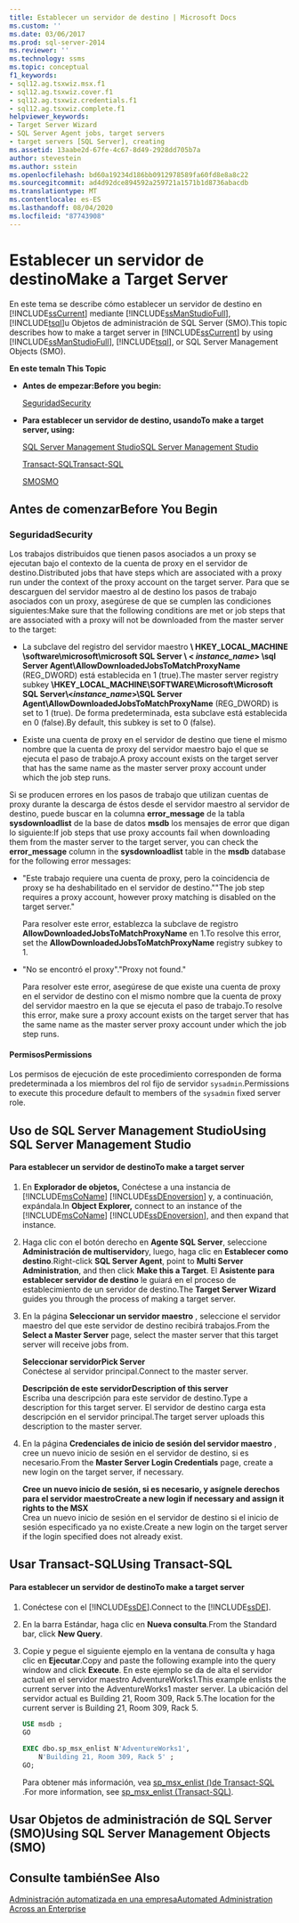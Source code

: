 ```yaml
---
title: Establecer un servidor de destino | Microsoft Docs
ms.custom: ''
ms.date: 03/06/2017
ms.prod: sql-server-2014
ms.reviewer: ''
ms.technology: ssms
ms.topic: conceptual
f1_keywords:
- sql12.ag.tsxwiz.msx.f1
- sql12.ag.tsxwiz.cover.f1
- sql12.ag.tsxwiz.credentials.f1
- sql12.ag.tsxwiz.complete.f1
helpviewer_keywords:
- Target Server Wizard
- SQL Server Agent jobs, target servers
- target servers [SQL Server], creating
ms.assetid: 13aabe2d-67fe-4c67-8d49-2928dd705b7a
author: stevestein
ms.author: sstein
ms.openlocfilehash: bd60a19234d186bb0912978589fa60fd8e8a8c22
ms.sourcegitcommit: ad4d92dce894592a259721a1571b1d8736abacdb
ms.translationtype: MT
ms.contentlocale: es-ES
ms.lasthandoff: 08/04/2020
ms.locfileid: "87743908"
---
```

# <a name="make-a-target-server"></a><span data-ttu-id="f9e06-102">Establecer un servidor de destino</span><span class="sxs-lookup"><span data-stu-id="f9e06-102">Make a Target Server</span></span>
  <span data-ttu-id="f9e06-103">En este tema se describe cómo establecer un servidor de destino en [!INCLUDE[ssCurrent](../../includes/sscurrent-md.md)] mediante [!INCLUDE[ssManStudioFull](../../includes/ssmanstudiofull-md.md)], [!INCLUDE[tsql](../../includes/tsql-md.md)]u Objetos de administración de SQL Server (SMO).</span><span class="sxs-lookup"><span data-stu-id="f9e06-103">This topic describes how to make a target server in [!INCLUDE[ssCurrent](../../includes/sscurrent-md.md)] by using [!INCLUDE[ssManStudioFull](../../includes/ssmanstudiofull-md.md)], [!INCLUDE[tsql](../../includes/tsql-md.md)], or SQL Server Management Objects (SMO).</span></span>  
  
 <span data-ttu-id="f9e06-104">**En este tema**</span><span class="sxs-lookup"><span data-stu-id="f9e06-104">**In This Topic**</span></span>  
  
-   <span data-ttu-id="f9e06-105">**Antes de empezar:**</span><span class="sxs-lookup"><span data-stu-id="f9e06-105">**Before you begin:**</span></span>  
  
     [<span data-ttu-id="f9e06-106">Seguridad</span><span class="sxs-lookup"><span data-stu-id="f9e06-106">Security</span></span>](#Security)  
  
-   <span data-ttu-id="f9e06-107">**Para establecer un servidor de destino, usando**</span><span class="sxs-lookup"><span data-stu-id="f9e06-107">**To make a target server, using:**</span></span>  
  
     [<span data-ttu-id="f9e06-108">SQL Server Management Studio</span><span class="sxs-lookup"><span data-stu-id="f9e06-108">SQL Server Management Studio</span></span>](#SSMSProcedure)  
  
     [<span data-ttu-id="f9e06-109">Transact-SQL</span><span class="sxs-lookup"><span data-stu-id="f9e06-109">Transact-SQL</span></span>](#TsqlProcedure)  
  
     [<span data-ttu-id="f9e06-110">SMO</span><span class="sxs-lookup"><span data-stu-id="f9e06-110">SMO</span></span>](#PowerShellProcedure)  
  
##  <a name="before-you-begin"></a><a name="BeforeYouBegin"></a> <span data-ttu-id="f9e06-111">Antes de comenzar</span><span class="sxs-lookup"><span data-stu-id="f9e06-111">Before You Begin</span></span>  
  
###  <a name="security"></a><a name="Security"></a> <span data-ttu-id="f9e06-112">Seguridad</span><span class="sxs-lookup"><span data-stu-id="f9e06-112">Security</span></span>  
 <span data-ttu-id="f9e06-113">Los trabajos distribuidos que tienen pasos asociados a un proxy se ejecutan bajo el contexto de la cuenta de proxy en el servidor de destino.</span><span class="sxs-lookup"><span data-stu-id="f9e06-113">Distributed jobs that have steps which are associated with a proxy run under the context of the proxy account on the target server.</span></span> <span data-ttu-id="f9e06-114">Para que se descarguen del servidor maestro al de destino los pasos de trabajo asociados con un proxy, asegúrese de que se cumplen las condiciones siguientes:</span><span class="sxs-lookup"><span data-stu-id="f9e06-114">Make sure that the following conditions are met or job steps that are associated with a proxy will not be downloaded from the master server to the target:</span></span>  
  
-   <span data-ttu-id="f9e06-115">La subclave del registro del servidor maestro **\ HKEY_LOCAL_MACHINE \software\microsoft\microsoft SQL Server \\ < *instance_name*> \sql Server Agent\AllowDownloadedJobsToMatchProxyName** (REG_DWORD) está establecida en 1 (true).</span><span class="sxs-lookup"><span data-stu-id="f9e06-115">The master server registry subkey **\HKEY_LOCAL_MACHINE\SOFTWARE\Microsoft\Microsoft SQL Server\\<*instance_name*>\SQL Server Agent\AllowDownloadedJobsToMatchProxyName** (REG_DWORD) is set to 1 (true).</span></span> <span data-ttu-id="f9e06-116">De forma predeterminada, esta subclave está establecida en 0 (false).</span><span class="sxs-lookup"><span data-stu-id="f9e06-116">By default, this subkey is set to 0 (false).</span></span>  
  
-   <span data-ttu-id="f9e06-117">Existe una cuenta de proxy en el servidor de destino que tiene el mismo nombre que la cuenta de proxy del servidor maestro bajo el que se ejecuta el paso de trabajo.</span><span class="sxs-lookup"><span data-stu-id="f9e06-117">A proxy account exists on the target server that has the same name as the master server proxy account under which the job step runs.</span></span>  
  
 <span data-ttu-id="f9e06-118">Si se producen errores en los pasos de trabajo que utilizan cuentas de proxy durante la descarga de éstos desde el servidor maestro al servidor de destino, puede buscar en la columna **error_message** de la tabla **sysdownloadlist** de la base de datos **msdb** los mensajes de error que digan lo siguiente:</span><span class="sxs-lookup"><span data-stu-id="f9e06-118">If job steps that use proxy accounts fail when downloading them from the master server to the target server, you can check the **error_message** column in the **sysdownloadlist** table in the **msdb** database for the following error messages:</span></span>  
  
-   <span data-ttu-id="f9e06-119">"Este trabajo requiere una cuenta de proxy, pero la coincidencia de proxy se ha deshabilitado en el servidor de destino."</span><span class="sxs-lookup"><span data-stu-id="f9e06-119">"The job step requires a proxy account, however proxy matching is disabled on the target server."</span></span>  
  
     <span data-ttu-id="f9e06-120">Para resolver este error, establezca la subclave de registro **AllowDownloadedJobsToMatchProxyName** en 1.</span><span class="sxs-lookup"><span data-stu-id="f9e06-120">To resolve this error, set the **AllowDownloadedJobsToMatchProxyName** registry subkey to 1.</span></span>  
  
-   <span data-ttu-id="f9e06-121">"No se encontró el proxy".</span><span class="sxs-lookup"><span data-stu-id="f9e06-121">"Proxy not found."</span></span>  
  
     <span data-ttu-id="f9e06-122">Para resolver este error, asegúrese de que existe una cuenta de proxy en el servidor de destino con el mismo nombre que la cuenta de proxy del servidor maestro en la que se ejecuta el paso de trabajo.</span><span class="sxs-lookup"><span data-stu-id="f9e06-122">To resolve this error, make sure a proxy account exists on the target server that has the same name as the master server proxy account under which the job step runs.</span></span>  
  
####  <a name="permissions"></a><a name="Permissions"></a> <span data-ttu-id="f9e06-123">Permisos</span><span class="sxs-lookup"><span data-stu-id="f9e06-123">Permissions</span></span>  
 <span data-ttu-id="f9e06-124">Los permisos de ejecución de este procedimiento corresponden de forma predeterminada a los miembros del rol fijo de servidor `sysadmin`.</span><span class="sxs-lookup"><span data-stu-id="f9e06-124">Permissions to execute this procedure default to members of the `sysadmin` fixed server role.</span></span>  
  
##  <a name="using-sql-server-management-studio"></a><a name="SSMSProcedure"></a> <span data-ttu-id="f9e06-125">Uso de SQL Server Management Studio</span><span class="sxs-lookup"><span data-stu-id="f9e06-125">Using SQL Server Management Studio</span></span>  
  
#### <a name="to-make-a-target-server"></a><span data-ttu-id="f9e06-126">Para establecer un servidor de destino</span><span class="sxs-lookup"><span data-stu-id="f9e06-126">To make a target server</span></span>  
  
1.  <span data-ttu-id="f9e06-127">En **Explorador de objetos,** Conéctese a una instancia de [!INCLUDE[msCoName](../../includes/msconame-md.md)] [!INCLUDE[ssDEnoversion](../../includes/ssdenoversion-md.md)] y, a continuación, expándala.</span><span class="sxs-lookup"><span data-stu-id="f9e06-127">In **Object Explorer,** connect to an instance of the [!INCLUDE[msCoName](../../includes/msconame-md.md)] [!INCLUDE[ssDEnoversion](../../includes/ssdenoversion-md.md)], and then expand that instance.</span></span>  
  
2.  <span data-ttu-id="f9e06-128">Haga clic con el botón derecho en **Agente SQL Server**, seleccione **Administración de multiservidor**y, luego, haga clic en **Establecer como destino**.</span><span class="sxs-lookup"><span data-stu-id="f9e06-128">Right-click **SQL Server Agent**, point to **Multi Server Administration**, and then click **Make this a Target**.</span></span> <span data-ttu-id="f9e06-129">El **Asistente para establecer servidor de destino** le guiará en el proceso de establecimiento de un servidor de destino.</span><span class="sxs-lookup"><span data-stu-id="f9e06-129">The **Target Server Wizard** guides you through the process of making a target server.</span></span>  
  
3.  <span data-ttu-id="f9e06-130">En la página **Seleccionar un servidor maestro** , seleccione el servidor maestro del que este servidor de destino recibirá trabajos.</span><span class="sxs-lookup"><span data-stu-id="f9e06-130">From the **Select a Master Server** page, select the master server that this target server will receive jobs from.</span></span>  
  
     <span data-ttu-id="f9e06-131">**Seleccionar servidor**</span><span class="sxs-lookup"><span data-stu-id="f9e06-131">**Pick Server**</span></span>  
     <span data-ttu-id="f9e06-132">Conéctese al servidor principal.</span><span class="sxs-lookup"><span data-stu-id="f9e06-132">Connect to the master server.</span></span>  
  
     <span data-ttu-id="f9e06-133">**Descripción de este servidor**</span><span class="sxs-lookup"><span data-stu-id="f9e06-133">**Description of this server**</span></span>  
     <span data-ttu-id="f9e06-134">Escriba una descripción para este servidor de destino.</span><span class="sxs-lookup"><span data-stu-id="f9e06-134">Type a description for this target server.</span></span> <span data-ttu-id="f9e06-135">El servidor de destino carga esta descripción en el servidor principal.</span><span class="sxs-lookup"><span data-stu-id="f9e06-135">The target server uploads this description to the master server.</span></span>  
  
4.  <span data-ttu-id="f9e06-136">En la página **Credenciales de inicio de sesión del servidor maestro** , cree un nuevo inicio de sesión en el servidor de destino, si es necesario.</span><span class="sxs-lookup"><span data-stu-id="f9e06-136">From the **Master Server Login Credentials** page, create a new login on the target server, if necessary.</span></span>  
  
     <span data-ttu-id="f9e06-137">**Cree un nuevo inicio de sesión, si es necesario, y asígnele derechos para el servidor maestro**</span><span class="sxs-lookup"><span data-stu-id="f9e06-137">**Create a new login if necessary and assign it rights to the MSX**</span></span>  
     <span data-ttu-id="f9e06-138">Crea un nuevo inicio de sesión en el servidor de destino si el inicio de sesión especificado ya no existe.</span><span class="sxs-lookup"><span data-stu-id="f9e06-138">Create a new login on the target server if the login specified does not already exist.</span></span>  
  
##  <a name="using-transact-sql"></a><a name="TsqlProcedure"></a> <span data-ttu-id="f9e06-139">Usar Transact-SQL</span><span class="sxs-lookup"><span data-stu-id="f9e06-139">Using Transact-SQL</span></span>  
  
#### <a name="to-make-a-target-server"></a><span data-ttu-id="f9e06-140">Para establecer un servidor de destino</span><span class="sxs-lookup"><span data-stu-id="f9e06-140">To make a target server</span></span>  
  
1.  <span data-ttu-id="f9e06-141">Conéctese con el [!INCLUDE[ssDE](../../includes/ssde-md.md)].</span><span class="sxs-lookup"><span data-stu-id="f9e06-141">Connect to the [!INCLUDE[ssDE](../../includes/ssde-md.md)].</span></span>  
  
2.  <span data-ttu-id="f9e06-142">En la barra Estándar, haga clic en **Nueva consulta**.</span><span class="sxs-lookup"><span data-stu-id="f9e06-142">From the Standard bar, click **New Query**.</span></span>  
  
3.  <span data-ttu-id="f9e06-143">Copie y pegue el siguiente ejemplo en la ventana de consulta y haga clic en **Ejecutar**.</span><span class="sxs-lookup"><span data-stu-id="f9e06-143">Copy and paste the following example into the query window and click **Execute**.</span></span> <span data-ttu-id="f9e06-144">En este ejemplo se da de alta el servidor actual en el servidor maestro AdventureWorks1.</span><span class="sxs-lookup"><span data-stu-id="f9e06-144">This example enlists the current server into the AdventureWorks1 master server.</span></span> <span data-ttu-id="f9e06-145">La ubicación del servidor actual es Building 21, Room 309, Rack 5.</span><span class="sxs-lookup"><span data-stu-id="f9e06-145">The location for the current server is Building 21, Room 309, Rack 5.</span></span>  
  
    ```sql
    USE msdb ;  
    GO  
  
    EXEC dbo.sp_msx_enlist N'AdventureWorks1',   
        N'Building 21, Room 309, Rack 5' ;   
    GO;  
    ```  
  
     <span data-ttu-id="f9e06-146">Para obtener más información, vea [sp_msx_enlist &#40;&#41;de Transact-SQL ](/sql/relational-databases/system-stored-procedures/sp-msx-enlist-transact-sql).</span><span class="sxs-lookup"><span data-stu-id="f9e06-146">For more information, see [sp_msx_enlist &#40;Transact-SQL&#41;](/sql/relational-databases/system-stored-procedures/sp-msx-enlist-transact-sql).</span></span>  
  
##  <a name="using-sql-server-management-objects-smo"></a><a name="PowerShellProcedure"></a><span data-ttu-id="f9e06-147">Usar Objetos de administración de SQL Server (SMO)</span><span class="sxs-lookup"><span data-stu-id="f9e06-147">Using SQL Server Management Objects (SMO)</span></span>  
  
## <a name="see-also"></a><span data-ttu-id="f9e06-148">Consulte también</span><span class="sxs-lookup"><span data-stu-id="f9e06-148">See Also</span></span>  
 [<span data-ttu-id="f9e06-149">Administración automatizada en una empresa</span><span class="sxs-lookup"><span data-stu-id="f9e06-149">Automated Administration Across an Enterprise</span></span>](automated-administration-across-an-enterprise.md)  
